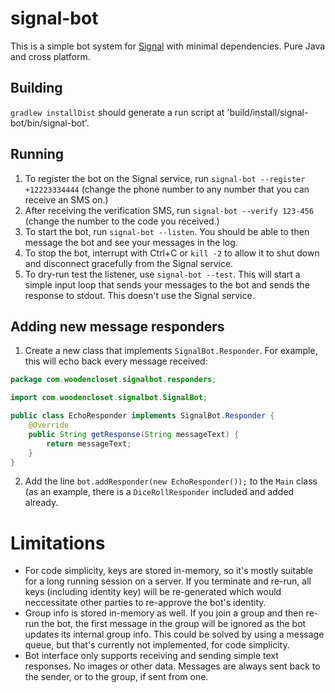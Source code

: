# signal-bot
This is a simple bot system for [Signal](https://github.com/signalapp) with minimal dependencies. Pure Java and cross platform.

## Building
`gradlew installDist` should generate a run script at 'build/install/signal-bot/bin/signal-bot'.

## Running
1. To register the bot on the Signal service, run `signal-bot --register +12223334444` (change the phone number to any number that you can receive an SMS on.)
2. After receiving the verification SMS, run `signal-bot --verify 123-456` (change the number to the code you received.)
3. To start the bot, run `signal-bot --listen`. You should be able to then message the bot and see your messages in the log.
4. To stop the bot, interrupt with Ctrl+C or `kill -2` to allow it to shut down and disconnect gracefully from the Signal service.
5. To dry-run test the listener, use `signal-bot --test`. This will start a simple input loop that sends your messages to the bot and sends the response to stdout. This doesn't use the Signal service.

## Adding new message responders
1. Create a new class that implements `SignalBot.Responder`. For example, this will echo back every message received:
```java
package com.woodencloset.signalbot.responders;

import com.woodencloset.signalbot.SignalBot;

public class EchoResponder implements SignalBot.Responder {
    @Override
    public String getResponse(String messageText) {
        return messageText;
    }
}
```
2. Add the line `bot.addResponder(new EchoResponder());` to the `Main` class (as an example, there is a `DiceRollResponder` included and added already.

# Limitations
- For code simplicity, keys are stored in-memory, so it's mostly suitable for a long running session on a server. If you terminate and re-run, all keys (including identity key) will be re-generated which would neccessitate other parties to re-approve the bot's identity.
- Group info is stored in-memory as well. If you join a group and then re-run the bot, the first message in the group will be ignored as the bot updates its internal group info. This could be solved by using a message queue, but that's currently not implemented, for code simplicity.
- Bot interface only supports receiving and sending simple text responses. No images or other data. Messages are always sent back to the sender, or to the group, if sent from one.
